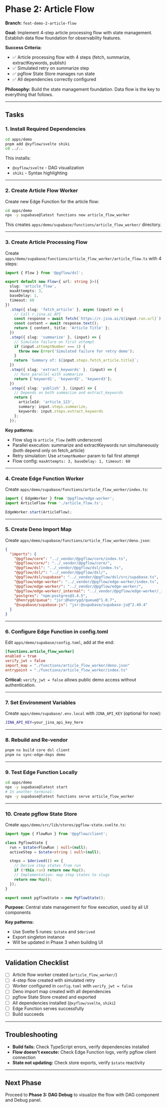 # Phase 2: Article Flow

**Branch:** `feat-demo-2-article-flow`

**Goal:** Implement 4-step article processing flow with state management. Establish data flow foundation for observability features.

**Success Criteria:**
- ✅ Article processing flow with 4 steps (fetch, summarize, extractKeywords, publish)
- ✅ Simulated retry on summarize step
- ✅ pgflow State Store manages run state
- ✅ All dependencies correctly configured

**Philosophy:** Build the state management foundation. Data flow is the key to everything that follows.

---

## Tasks

### 1. Install Required Dependencies

```bash
cd apps/demo
pnpm add @xyflow/svelte shiki
cd ../..
```

This installs:
- `@xyflow/svelte` - DAG visualization
- `shiki` - Syntax highlighting

---

### 2. Create Article Flow Worker

Create new Edge Function for the article flow:

```bash
cd apps/demo
npx -y supabase@latest functions new article_flow_worker
```

This creates `apps/demo/supabase/functions/article_flow_worker/` directory.

---

### 3. Create Article Processing Flow

Create `apps/demo/supabase/functions/article_flow_worker/article_flow.ts` with 4 steps:

```typescript
import { Flow } from '@pgflow/dsl';

export default new Flow<{ url: string }>({
  slug: 'article_flow',
  maxAttempts: 3,
  baseDelay: 1,
  timeout: 60
})
  .step({ slug: 'fetch_article' }, async (input) => {
    // Call r.jina.ai API
    const response = await fetch(`https://r.jina.ai/${input.run.url}`);
    const content = await response.text();
    return { content, title: 'Article Title' };
  })
  .step({ slug: 'summarize' }, (input) => {
    // Simulate failure on first attempt
    if (input.attemptNumber === 1) {
      throw new Error('Simulated failure for retry demo');
    }
    return `Summary of: ${input.steps.fetch_article.title}`;
  })
  .step({ slug: 'extract_keywords' }, (input) => {
    // Runs parallel with summarize
    return ['keyword1', 'keyword2', 'keyword3'];
  })
  .step({ slug: 'publish' }, (input) => {
    // Depends on both summarize and extract_keywords
    return {
      articleId: 'article_123',
      summary: input.steps.summarize,
      keywords: input.steps.extract_keywords
    };
  });
```

**Key patterns:**
- Flow slug is `article_flow` (with underscore)
- Parallel execution: summarize and extractKeywords run simultaneously (both depend only on fetch_article)
- Retry simulation: Use `attemptNumber` param to fail first attempt
- Flow config: `maxAttempts: 3, baseDelay: 1, timeout: 60`

---

### 4. Create Edge Function Worker

Create `apps/demo/supabase/functions/article_flow_worker/index.ts`:

```typescript
import { EdgeWorker } from '@pgflow/edge-worker';
import ArticleFlow from './article_flow.ts';

EdgeWorker.start(ArticleFlow);
```

---

### 5. Create Deno Import Map

Create `apps/demo/supabase/functions/article_flow_worker/deno.json`:

```json
{
  "imports": {
    "@pgflow/core": "../_vendor/@pgflow/core/index.ts",
    "@pgflow/core/": "../_vendor/@pgflow/core/",
    "@pgflow/dsl": "../_vendor/@pgflow/dsl/index.ts",
    "@pgflow/dsl/": "../_vendor/@pgflow/dsl/",
    "@pgflow/dsl/supabase": "../_vendor/@pgflow/dsl/src/supabase.ts",
    "@pgflow/edge-worker": "../_vendor/@pgflow/edge-worker/index.ts",
    "@pgflow/edge-worker/": "../_vendor/@pgflow/edge-worker/",
    "@pgflow/edge-worker/_internal": "../_vendor/@pgflow/edge-worker/_internal.ts",
    "postgres": "npm:postgres@3.4.5",
    "@henrygd/queue": "jsr:@henrygd/queue@^1.0.7",
    "@supabase/supabase-js": "jsr:@supabase/supabase-js@^2.49.4"
  }
}
```

---

### 6. Configure Edge Function in config.toml

Edit `apps/demo/supabase/config.toml`, add at the end:

```toml
[functions.article_flow_worker]
enabled = true
verify_jwt = false
import_map = "./functions/article_flow_worker/deno.json"
entrypoint = "./functions/article_flow_worker/index.ts"
```

**Critical:** `verify_jwt = false` allows public demo access without authentication.

---

### 7. Set Environment Variables

Create `apps/demo/supabase/.env.local` with `JINA_API_KEY` (optional for now):

```bash
JINA_API_KEY=your_jina_api_key_here
```

---

### 8. Rebuild and Re-vendor

```bash
pnpm nx build core dsl client
pnpm nx sync-edge-deps demo
```

---

### 9. Test Edge Function Locally

```bash
cd apps/demo
npx -y supabase@latest start
# In another terminal:
npx -y supabase@latest functions serve article_flow_worker
```

---

### 10. Create pgflow State Store

Create `apps/demo/src/lib/stores/pgflow-state.svelte.ts`:

```typescript
import type { FlowRun } from '@pgflow/client';

class PgflowState {
  run = $state<FlowRun | null>(null);
  activeStep = $state<string | null>(null);

  steps = $derived(() => {
    // Derive step states from run
    if (!this.run) return new Map();
    // Implementation: map step states to slugs
    return new Map();
  });
}

export const pgflowState = new PgflowState();
```

**Purpose:** Central state management for flow execution, used by all UI components

**Key patterns:**
- Use Svelte 5 runes: `$state` and `$derived`
- Export singleton instance
- Will be updated in Phase 3 when building UI

---

## Validation Checklist

- [ ] Article flow worker created (`article_flow_worker/`)
- [ ] 4-step flow created with simulated retry
- [ ] Worker configured in `config.toml` with `verify_jwt = false`
- [ ] Deno import map created with all dependencies
- [ ] pgflow State Store created and exported
- [ ] All dependencies installed (`@xyflow/svelte`, `shiki`)
- [ ] Edge Function serves successfully
- [ ] Build succeeds

---

## Troubleshooting

- **Build fails:** Check TypeScript errors, verify dependencies installed
- **Flow doesn't execute:** Check Edge Function logs, verify pgflow client connection
- **State not updating:** Check store exports, verify `$state` reactivity

---

## Next Phase

Proceed to **Phase 3: DAG Debug** to visualize the flow with DAG component and Debug panel.
